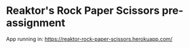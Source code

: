 # Reaktor's Rock Paper Scissors pre-assignment

App running in: https://reaktor-rock-paper-scissors.herokuapp.com/

